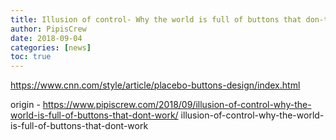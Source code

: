 ```yaml
---
title: Illusion of control- Why the world is full of buttons that don-t work
author: PipisCrew
date: 2018-09-04
categories: [news]
toc: true
---
```


https://www.cnn.com/style/article/placebo-buttons-design/index.html

origin - https://www.pipiscrew.com/2018/09/illusion-of-control-why-the-world-is-full-of-buttons-that-dont-work/ illusion-of-control-why-the-world-is-full-of-buttons-that-dont-work
